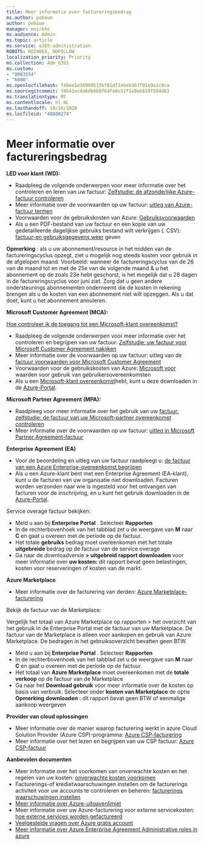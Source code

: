 ```yaml
---
title: Meer informatie over factureringsbedrag
ms.author: pebaum
author: pebaum
manager: mnirkhe
ms.audience: Admin
ms.topic: article
ms.service: o365-administration
ROBOTS: NOINDEX, NOFOLLOW
localization_priority: Priority
ms.collection: Adm_O365
ms.custom:
- "9003554"
- "6680"
ms.openlocfilehash: f48ee1e36909515bf81df1ebeb367f91e9a1c9ca
ms.sourcegitcommit: f8b41ecda6db0b8f64fe0c51f1e8e6619f504d61
ms.translationtype: MT
ms.contentlocale: nl-NL
ms.lasthandoff: 10/28/2020
ms.locfileid: "48808274"
---
```

# <a name="understand-billing-amount"></a>Meer informatie over factureringsbedrag

**LED voor klant (WD):**

- Raadpleeg de volgende onderwerpen voor meer informatie over het controleren en leren van uw factuur: [Zelfstudie: de afzonderlijke Azure-factuur controleren](https://docs.microsoft.com/azure/cost-management-billing/understand/review-individual-bill?WT.mc_id=Portal-Microsoft_Azure_Support)
- Meer informatie over de voorwaarden op uw factuur: [uitleg van Azure-factuur termen](https://docs.microsoft.com/azure/cost-management-billing/understand/understand-invoice?WT.mc_id=Portal-Microsoft_Azure_Support)
- Voorwaarden voor de gebruikskosten van Azure: [Gebruiksvoorwaarden](https://docs.microsoft.com/azure/cost-management-billing/understand/understand-usage?WT.mc_id=Portal-Microsoft_Azure_Support)
- Als u een PDF-bestand van uw factuur en een kopie van uw gedetailleerde dagelijkse gebruiks bestand wilt verkrijgen (. CSV): [factuur-en gebruiksgegevens weer](https://docs.microsoft.com/azure/billing/billing-download-azure-invoice-daily-usage-date?WT.mc_id=Portal-Microsoft_Azure_Support) geven

**Opmerking** : als u uw abonnement/resource in het midden van de factureringscyclus opzegt, ziet u mogelijk nog steeds kosten voor gebruik in de afgelopen maand. Voorbeeld: wanneer de factureringscyclus van de 26 van de maand tot en met de 25e van de volgende maand & u het abonnement op de zoals 23e hebt geschorst, is het mogelijk dat u 28 dagen in de factureringscyclus voor juni ziet. Zorg dat u geen andere ondersteunings abonnementen onderneemt die de kosten in rekening brengen als u de kosten van een abonnement niet wilt opzeggen. Als u dat doet, kunt u het abonnement annuleren.

**Microsoft Customer Agreement (MCA):**

[Hoe controleer ik de toegang tot een Microsoft-klant overeenkomst?](https://docs.microsoft.com/azure/cost-management-billing/manage/download-azure-invoice-daily-usage-date?WT.mc_id=Portal-Microsoft_Azure_Support#check-access-to-a-microsoft-customer-agreement)

- Raadpleeg de volgende onderwerpen voor meer informatie over het controleren en begrijpen van uw factuur: [Zelfstudie: uw factuur voor Microsoft Customer Agreement nakijken](https://docs.microsoft.com/azure/cost-management-billing/understand/review-customer-agreement-bill?WT.mc_id=Portal-Microsoft_Azure_Support)
- Meer informatie over de voorwaarden op uw factuur: uitleg van de [factuur voorwaarden voor Microsoft Customer Agreement](https://docs.microsoft.com/azure/cost-management-billing/understand/mca-understand-your-invoice?WT.mc_id=Portal-Microsoft_Azure_Support)
- Voorwaarden voor de gebruikskosten van Azure: [Microsoft voor](https://docs.microsoft.com/azure/cost-management-billing/understand/mca-understand-your-usage?WT.mc_id=Portal-Microsoft_Azure_Support) waarden voor gebruik van gebruikersovereenkomsten
- Als u een [Microsoft-klant overeenkomst](https://docs.microsoft.com/azure/cost-management-billing/manage/download-azure-invoice-daily-usage-date?WT.mc_id=Portal-Microsoft_Azure_Support#check-access-to-a-microsoft-customer-agreement)hebt, kunt u deze downloaden in de [Azure-Portal](https://portal.azure.com/).

**Microsoft Partner Agreement (MPA):**

- Raadpleeg voor meer informatie over het gebruik van uw [factuur: zelfstudie: de factuur van uw Microsoft-partner overeenkomst controleren](https://docs.microsoft.com/azure/cost-management-billing/understand/review-partner-agreement-bill?WT.mc_id=Portal-Microsoft_Azure_Support)
- Meer informatie over de voorwaarden op uw factuur: [uitleg in Microsoft Partner Agreement-factuur](https://docs.microsoft.com/azure/cost-management-billing/understand/mpa-invoice-terms?WT.mc_id=Portal-Microsoft_Azure_Support)

**Enterprise Agreement (EA)**

- Voor de beoordeling en uitleg van uw factuur raadpleegt u: [de factuur van een Azure Enterprise-overeenkomst begrijpen](https://docs.microsoft.com/azure/cost-management-billing/understand/review-enterprise-agreement-bill?WT.mc_id=Portal-Microsoft_Azure_Support)
- Als u een Azure-klant bent met een Enterprise Agreement (EA-klant), kunt u de facturen van uw organisatie niet downloaden. Facturen worden verzonden naar wie is ingesteld voor het ontvangen van facturen voor de inschrijving, en u kunt het gebruik downloaden in de [Azure-Portal](https://portal.azure.com/).

Service overage factuur bekijken:

- Meld u aan bij **Enterprise Portal** . Selecteer **Rapporten**
- In de rechterbovenhoek van het tabblad zet u de weergave van **M** naar **C** en gaat u overeen met de periode op de factuur.
- Het totale **gebruiks** bedrag moet overeenkomen met het totale **uitgebreide** bedrag op de factuur van de service overage
- Ga naar de downloadversie **> uitgebreid rapport downloaden** voor meer informatie over **uw kosten:** dit rapport bevat geen belastingen, kosten voor reserveringen of kosten van de markt.

**Azure Marketplace**

- Meer informatie over de facturering van derden: [Azure Marketplace-facturering](https://docs.microsoft.com/azure/billing/billing-understand-your-azure-marketplace-charges?WT.mc_id=Portal-Microsoft_Azure_Support)

Bekijk de factuur van de Marketplace:

Vergelijk het totaal van Azure Marketplace op rapporten > het overzicht van het gebruik in de Enterprise Portal met de factuur van uw Marketplace. De factuur van de Marketplace is alleen voor aankopen en gebruik van Azure Marketplace. De bedragen in het gebruiksoverzicht bevatten geen BTW.

- Meld u aan bij **Enterprise Portal** . Selecteer **Rapporten**
- In de rechterbovenhoek van het tabblad zet u de weergave van **M** naar **C** en gaat u overeen met de periode op de factuur.
- Het totaal van **Azure Marketplace** moet overeenkomen met de **totale verkoop** op de factuur van de Marketplace
- Ga naar het **Download gebruik** voor meer informatie over de kosten op basis van verbruik. Selecteer onder **kosten van Marketplace** de optie **Opmerking** **downloaden** : dit rapport bevat geen BTW of eenmalige aankoop weergeven

**Provider van cloud oplossingen**

- Meer informatie over de manier waarop facturering werkt in azure Cloud Solution Provider (Azure CSP)-programma: [Azure CSP-facturering](https://docs.microsoft.com/azure/cloud-solution-provider/billing/azure-csp-billing-overview?WT.mc_id=Portal-Microsoft_Azure_Support)
- Meer informatie over het lezen en begrijpen van uw CSP factuur: [Azure CSP-factuur](https://docs.microsoft.com/azure/cloud-solution-provider/billing/azure-csp-invoice?WT.mc_id=Portal-Microsoft_Azure_Support)

**Aanbevolen documenten**

- Meer informatie over het voorkomen van onverwachte kosten en het regelen van uw kosten: [onverwachte kosten voorkomen](https://docs.microsoft.com/azure/cost-management-billing/manage/getting-started?WT.mc_id=Portal-Microsoft_Azure_Support)
- Facturerings-of kredietwaarschuwingen instellen om de facturerings activiteit voor uw accounts te controleren en beheren: [facturerings waarschuwingen instellen](https://docs.microsoft.com/azure/cost-management-billing/costs/cost-mgt-alerts-monitor-usage-spending?WT.mc_id=Portal-Microsoft_Azure_Support)
- [Meer informatie over Azure-uitgavenlimiet](https://docs.microsoft.com/azure/cost-management-billing/manage/spending-limit?WT.mc_id=Portal-Microsoft_Azure_Support)
- Meer informatie over uw Azure-facturering voor externe servicekosten: [hoe externe services worden gefactureerd](https://docs.microsoft.com/azure/cost-management-billing/understand/understand-azure-marketplace-charges?WT.mc_id=Portal-Microsoft_Azure_Support)
- [Veelgestelde vragen over Azure gratis account](https://azure.microsoft.com/free/free-account-faq/)
- [Meer informatie over Azure Enterprise Agreement Administrative roles in azure](https://docs.microsoft.com/azure/cost-management-billing/manage/understand-ea-roles?WT.mc_id=Portal-Microsoft_Azure_Support)